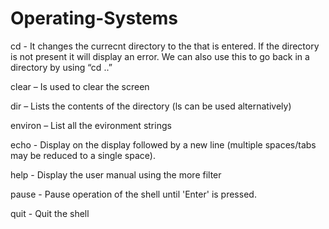 ﻿# Operating-Systems
cd <directory> - It changes the currecnt directory to the <directory> that is entered. If the directory is not present it will display an error. We can also use this to go back in a directory by using “cd ..”

clear – Is used to clear the screen

dir – Lists the contents of the directory (ls can be used alternatively)

environ – List all the evironment strings

echo <message> - Display <message> on the display followed by a new line (multiple spaces/tabs may be reduced to a single space).

help - Display the user manual using the more filter

pause - Pause operation of the shell until 'Enter' is pressed.

quit - Quit the shell


